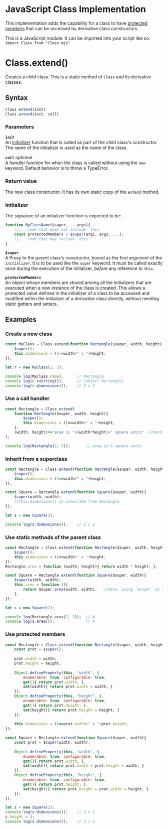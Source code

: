 # JavaScript Class Implementation

This implementation adds the capability for a class to have [protected members](#readme-protected) that can be accessed by derivative class constructors.

This is a JavaScript module. It can be imported into your script like so: `import Class from "Class.mjs"`

# Class.extend()

Creates a child class. This is a static method of `Class` and its derivative classes.

## Syntax

```javascript
Class.extend(init)
Class.extend(init, call)
```

### Parameters

**<code>*init*</code>**  
An [initializer](#readme-initializer) function that is called as part of the child class's constructor. The name of the initializer is used as the name of the class.

**<code>*call*</code>** *optional*  
A handler function for when the class is called without using the `new` keyword. Default behavior is to throw a TypeError.

### Return value

The new class constructor. It has its own static copy of the `extend` method.

<a name="readme-initializer"></a>
### Initializer

The signature of an initializer function is expected to be:
```javascript
function MyClassName($super, ...args){
	//... code that does not include `this`
	const protectedMembers = $super(arg1, arg2, ...);
	//... code that may include `this`
}
```

**<code>*$super*</code>**  
A Proxy to the parent class's constructor, bound as the first argument of the *<code>initializer</code>*. It is to be used like the `super` keyword. It *must* be called exactly once during the execution of the initializer, *before* any reference to `this`.

<a name="readme-protected"></a>
**<code>*protectedMembers*</code>**  
An object whose members are shared among all the initializers that are executed when a new instance of the class is created. This allows a protected value defined in the initializer of a class to be accessed and modified within the initializer of a derivative class directly, without needing static getters and setters.

## Examples

### Create a new class

```javascript
const MyClass = Class.extend(function Rectangle($super, width, height){
	$super();
	this.dimensions = ()=>width+" x "+height;
});

let r = new MyClass(2, 3);

console.log(MyClass.name);		// Rectangle
console.log(r.toString());		// [object Rectangle]
console.log(r.dimensions());	// 2 x 3
```

### Use a call handler

```javascript
const Rectangle = Class.extend(
	function Rectangle($super, width, height){
		$super();
		this.dimensions = ()=>width+" x "+height;
	},
	(width, height)=>"area is "+(width*height)+" square units"	//handler for when Rectangle() is called without using `new`
);

console.log(Rectangle(2, 3));		// area is 6 square units
```

### Inherit from a superclass

```javascript
const Rectangle = Class.extend(function Rectangle($super, width, height){
	$super();
	this.dimensions = ()=>width+" x "+height;
});

const Square = Rectangle.extend(function Square($super, width){
	$super(width, width);
	//this.dimensions() is inherited from Rectangle
});

let s = new Square(2);

console.log(s.dimensions());	// 2 x 2
```

### Use static methods of the parent class

```javascript
const Rectangle = Class.extend(function Rectangle($super, width, height){
	$super();
	this.dimensions = ()=>width+" x "+height;
});
Rectangle.area = function (width, height){ return width * height; };

const Square = Rectangle.extend(function Square($super, width){
	$super(width, width);
	this.area = function (){
		return $super.area(width, width);	//here, using `$super` as an object is equivalent to using `Rectangle`
	};
});

let s = new Square(2);

console.log(Rectangle.area(2, 2));	// 4
console.log(s.area());				// 4
```

### Use protected members

```javascript
const Rectangle = Class.extend(function Rectangle($super, width, height){
	const prot = $super();
	
	prot.width = width;
	prot.height = height;
	
	Object.defineProperty(this, "width", {
		enumerable: true, configurable: true,
		get(){ return prot.width; },
		set(width){ return prot.width = width; }
	});
	Object.defineProperty(this, "height", {
		enumerable: true, configurable: true,
		get(){ return prot.height; },
		set(height){ return prot.height = height; }
	});
	
	this.dimensions = ()=>prot.width+" x "+prot.height;
});

const Square = Rectangle.extend(function Square($super, width){
	const prot = $super(width, width);
	
	Object.defineProperty(this, "width", {
		enumerable: true, configurable: true,
		get(){ return prot.width; },
		set(width){ return prot.width = prot.height = width; }
	});
	Object.defineProperty(this, "height", {
		enumerable: true, configurable: true,
		get(){ return prot.height; },
		set(height){ return prot.height = prot.width = height; }
	});
});

let s = new Square(2);
console.log(s.dimensions());	// 2 x 2
s.height = 3;
console.log(s.dimensions());	// 3 x 3
```
